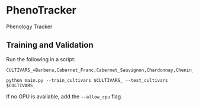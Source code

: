 # PhenoTracker
Phenology Tracker

## Training and Validation
Run the following in a script:
```
CULTIVARS_=Barbera,Cabernet_Franc,Cabernet_Sauvignon,Chardonnay,Chenin_Blanc,Concord,Gewurztraminer,Grenache,Lemberger,Malbec,Merlot,Mourvedre,Nebbiolo,Pinot_Gris,Riesling,Sangiovese,Sauvignon_Blanc,Semillon,Viognier,Zinfandel

python main.py --train_cultivars $CULTIVARS_ --test_cultivars $CULTIVARS_

```

If no GPU is available, add the `--allow_cpu` flag.


